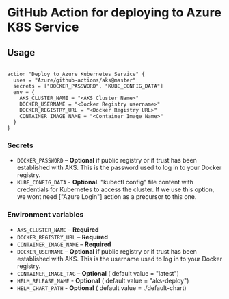  
# GitHub Action for deploying to Azure K8S Service


## Usage

```workflow

action "Deploy to Azure Kubernetes Service" {
  uses = "Azure/github-actions/aks@master"
  secrets = ["DOCKER_PASSWORD", "KUBE_CONFIG_DATA"]
  env = {
    AKS_CLUSTER_NAME = "<AKS Cluster Name>"
    DOCKER_USERNAME = "<Docker Registry username>"
    DOCKER_REGISTRY_URL = "<Docker Registry URL>"
    CONTAINER_IMAGE_NAME = "<Container Image Name>" 
  }
}

```


### Secrets

- `DOCKER_PASSWORD` – **Optional** if public registry or if trust has been established with AKS. This is the password used to log in to your Docker registry. 
- `KUBE_CONFIG_DATA` - **Optional**. "kubectl config" file content with credentials for Kubernetes to access the cluster. If we use this option, we wont need ["Azure Login"] action as a precursor to this one. 



### Environment variables

- `AKS_CLUSTER_NAME` – **Required** 
- `DOCKER_REGISTRY_URL` – **Required** 
- `CONTAINER_IMAGE_NAME` – **Required** 
- `DOCKER_USERNAME` – **Optional** if public registry or if trust has been established with AKS. This is the username used to log in to your Docker registry.
- `CONTAINER_IMAGE_TAG` – **Optional** ( default value =  "latest")
- `HELM_RELEASE_NAME` - **Optional** ( default value =  "aks-deploy")
- `HELM_CHART_PATH` - **Optional** ( default value =  ./default-chart) 
 

